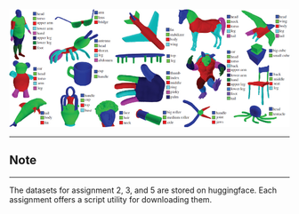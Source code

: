 
![](./materials/label-meshes_teaser.jpg)

---

## Note

---

The datasets for assignment 2, 3, and 5 are stored on huggingface. Each assignment offers a script utility for downloading them.